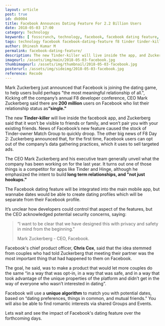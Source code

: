 ```yaml
---
layout: article
post: true
id: dk0004
title: Facebook Announces Dating Feature For 2.2 Billion Users
date: 2018-05-03 17:00
category: Technology
keywords: [ fosscrunch, technology, facebook, facebook dating feature, f8, tinde,r tinder killer, facebook f8 2018, internet, computing, open source, linux ]
tags: technology facebook facebook-dating-feature f8 tinder tinder-killer facebook-f8-2018 internet computing open-source linux
author: Dhinesh Kumar M
permalink: facebook-dating-feature/
description: The new Tinder-killer will live inside the app, and Zuckerberg said that it won’t be visible to friends or family, and won’t pair you with your existing friends.
imageurl: /assets/img/main/2018-05-03-facebook.jpg
thumbimageurl: /assets/img/thumbnail/2018-05-03-facebook.jpg
posterurl: /assets/img/sideimg/2018-05-03-facebook.jpg
reference: Recode
---
```


<span class="first-letter">M</span>ark Zuckerberg just announced that Facebook is joining the dating game, to help users build perhaps "the most meaningful relationship of all.", Kicking off the company’s annual F8 developer conference, CEO Mark Zuckerberg said there are<strong> 200 million</strong> users on Facebook who list their relationship status as<strong>“single." </strong>
<br>

The new <strong>Tinder-killer</strong> will live inside the facebook app, and Zuckerberg said that it won’t be visible to friends or family, and won’t pair you with your existing friends. News of Facebook’s new feature caused the stock of Tinder-owner Match Group to quickly droop. The other big news of F8 Day 2: Zuckerberg announced that, for the first time, Facebook users can opt out of the company’s data gathering practices, which it uses to sell targeted ads.
<br>

The CEO Mark Zuckerberg and his executive team generally unveil what the company has been working on for the last year. It turns out one of those things is a competitor for apps like Tinder and Hinge, although he emphasized the intent to build<strong> long term relationships, and "not just hookups."</strong>
<br>

The Facebook dating feature will be integrated into the main mobile app, but wannabe dates would be able to create dating profiles which will be separate from their Facebook profile.
<br>

It’s unclear how developers could control that aspect of the features, but the CEO acknowledged potential security concerns, saying: 

<blockquote class="blockquote">
  <p class="mb-0">“I want to be clear that we have designed this with privacy and safety in mind from the beginning.”
</p>
  <footer class="blockquote-footer">Mark Zuckerberg - CEO, Facebook.</footer>
</blockquote>

Facebook's chief product officer, <strong>Chris Cox</strong>, said that the idea stemmed from couples who had told Zuckerberg that meeting their partner was the most important thing that had happened to them on Facebook. 
<br>

The goal, he said, was to make a product that would let more couples do the same “in a way that was opt-in, in a way that was safe, and in a way that took advantage of the unique properties of the platform and didn’t get in the way of everyone who wasn’t interested in dating”.
<br>

Facebook will use a <strong>unique algorithm</strong> to match you with potential dates, based on “dating preferences, things in common, and mutual friends.” You will also be able to find romantic interests via shared Groups and Events.
<br>

Lets wait and see the impact of Facebook's dating feature over the forthcoming days.
<br>
